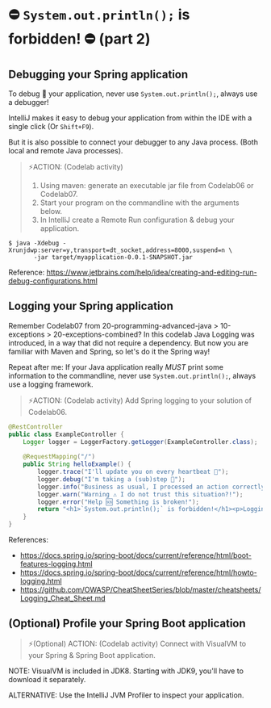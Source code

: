 # ⛔ `System.out.println();` is forbidden! ⛔ (part 2)

## Debugging your Spring application
To debug 🐞 your application, never use `System.out.println();`, always use a debugger!

IntelliJ makes it easy to debug your application from within the IDE with a single click (Or `Shift+F9`).

But it is also possible to connect your debugger to any Java process.
(Both local and remote Java processes).

> ⚡️ACTION: (Codelab activity)
> 1. Using maven: generate an executable jar file from Codelab06 or Codelab07.
> 2. Start your  program on the commandline with the arguments below.
> 3. In IntelliJ create a Remote Run configuration & debug your application.
````
$ java -Xdebug -Xrunjdwp:server=y,transport=dt_socket,address=8000,suspend=n \
       -jar target/myapplication-0.0.1-SNAPSHOT.jar
````
Reference: https://www.jetbrains.com/help/idea/creating-and-editing-run-debug-configurations.html

## Logging your Spring application
Remember Codelab07 from 20-programming-advanced-java > 10-exceptions > 20-exceptions-combined?
In this codelab Java Logging was introduced, in a way that did not require a dependency. But now you are familiar with Maven and Spring, so let's do it the Spring way!

Repeat after me: If your Java application really _MUST_ print some information to the commandline, never use `System.out.println();`, always use a logging framework.

> ⚡️ACTION: (Codelab activity)
> Add Spring logging to your solution of Codelab06.

````java
@RestController
public class ExampleController {
    Logger logger = LoggerFactory.getLogger(ExampleController.class);
 
    @RequestMapping("/")
    public String helloExample() {
        logger.trace("I'll update you on every heartbeat 💓");
        logger.debug("I'm taking a (sub)step 🚶");
        logger.info("Business as usual, I processed an action correctly");
        logger.warn("Warning ⚠ I do not trust this situation?!");
        logger.error("Help 🆘 Something is broken!");
        return "<h1>`System.out.println();` is forbidden!</h1><p>Logging for the win!</p>";
    }
}
````

References:
- https://docs.spring.io/spring-boot/docs/current/reference/html/boot-features-logging.html
- https://docs.spring.io/spring-boot/docs/current/reference/html/howto-logging.html
- https://github.com/OWASP/CheatSheetSeries/blob/master/cheatsheets/Logging_Cheat_Sheet.md


## (Optional) Profile your Spring Boot application
> ⚡️(Optional) ACTION: (Codelab activity) Connect with VisualVM to your Spring & Spring Boot application.

NOTE: VisualVM is included in JDK8. Starting with JDK9, you'll have to download it separately.

ALTERNATIVE: Use the IntelliJ JVM Profiler to inspect your application.
